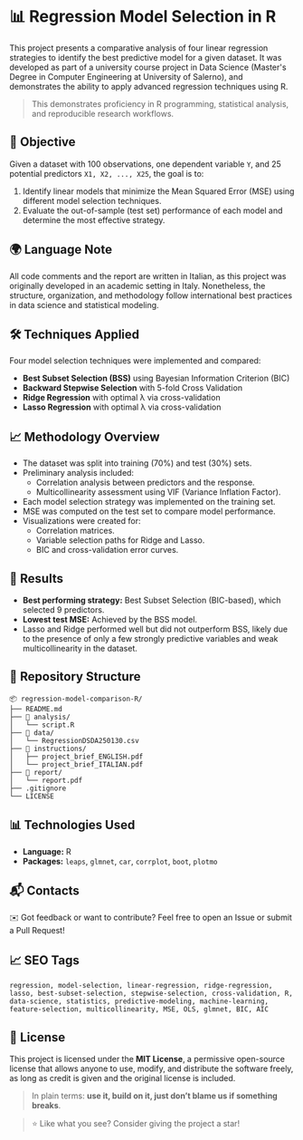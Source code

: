 # 📊 Regression Model Selection in R

This project presents a comparative analysis of four linear regression strategies to identify the best predictive model for a given dataset. It was developed as part of a university course project in Data Science (Master's Degree in Computer Engineering at University of Salerno), and demonstrates the ability to apply advanced regression techniques using R.

> This demonstrates proficiency in R programming, statistical analysis, and reproducible research workflows.

## 📌 Objective

Given a dataset with 100 observations, one dependent variable `Y`, and 25 potential predictors `X1, X2, ..., X25`, the goal is to:

1. Identify linear models that minimize the Mean Squared Error (MSE) using different model selection techniques.
2. Evaluate the out-of-sample (test set) performance of each model and determine the most effective strategy.

## 🌍 Language Note

All code comments and the report are written in Italian, as this project was originally developed in an academic setting in Italy. Nonetheless, the structure, organization, and methodology follow international best practices in data science and statistical modeling.

## 🛠️ Techniques Applied

Four model selection techniques were implemented and compared:

- **Best Subset Selection (BSS)** using Bayesian Information Criterion (BIC)
- **Backward Stepwise Selection** with 5-fold Cross Validation
- **Ridge Regression** with optimal λ via cross-validation
- **Lasso Regression** with optimal λ via cross-validation

## 📈 Methodology Overview

- The dataset was split into training (70%) and test (30%) sets.
- Preliminary analysis included:
  - Correlation analysis between predictors and the response.
  - Multicollinearity assessment using VIF (Variance Inflation Factor).
- Each model selection strategy was implemented on the training set.
- MSE was computed on the test set to compare model performance.
- Visualizations were created for:
  - Correlation matrices.
  - Variable selection paths for Ridge and Lasso.
  - BIC and cross-validation error curves.

## 🧪 Results

- **Best performing strategy:** Best Subset Selection (BIC-based), which selected 9 predictors.
- **Lowest test MSE:** Achieved by the BSS model.
- Lasso and Ridge performed well but did not outperform BSS, likely due to the presence of only a few strongly predictive variables and weak multicollinearity in the dataset.


## 📂 Repository Structure

```
📦 regression-model-comparison-R/
├── README.md
├── 📁 analysis/
│   └── script.R
├── 📁 data/
│   └── RegressionDSDA250130.csv
├── 📁 instructions/
│   ├── project_brief_ENGLISH.pdf
│   └── project_brief_ITALIAN.pdf
├── 📁 report/
│   └── report.pdf
├── .gitignore
└── LICENSE
```

## 📊 Technologies Used

- **Language:** R
- **Packages:** `leaps`, `glmnet`, `car`, `corrplot`, `boot`, `plotmo`

## 📬 Contacts

✉️ Got feedback or want to contribute? Feel free to open an Issue or submit a Pull Request!

## 📈 SEO Tags

```
regression, model-selection, linear-regression, ridge-regression, lasso, best-subset-selection, stepwise-selection, cross-validation, R, data-science, statistics, predictive-modeling, machine-learning, feature-selection, multicollinearity, MSE, OLS, glmnet, BIC, AIC
```

## 📄 License

This project is licensed under the **MIT License**, a permissive open-source license that allows anyone to use, modify, and distribute the software freely, as long as credit is given and the original license is included.

> In plain terms: **use it, build on it, just don’t blame us if something breaks**.

> ⭐ Like what you see? Consider giving the project a star!

